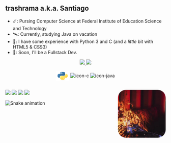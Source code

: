 ## trashrama a.k.a. Santiago
- ☄️: Pursing Computer Science at Federal Institute of Education Science and Technology
- 🛰️: Currently, studying Java on vacation
- 🚀: I have some experience with Python 3 and C (and a *little* bit with HTML5 & CSS3) 
- 🌠: Soon, I'll be a Fullstack Dev.

<div align="center">
  <a href="https://github.com/trashrama">
  <img height="180em" src="https://github-readme-stats.vercel.app/api?username=trashrama&show_icons=true&theme=tokyonight&include_all_commits=true&count_private=true"/>
  <img height="180em" src="https://github-readme-stats.vercel.app/api/top-langs/?username=trashrama&layout=compact&langs_count=7&theme=tokyonight"/>
  </a>
</div>



<div align="center" style="display: inline_block"><br>
  <img align="center" alt="icon-python" height="30" width="40" src="https://raw.githubusercontent.com/devicons/devicon/master/icons/python/python-original.svg">
  <img align="center" alt="icon-c" height="30" width="40" src="https://cdn.jsdelivr.net/gh/devicons/devicon/icons/c/c-original.svg">
  <img align="center" alt="icon-java" height="30" width="40" src="https://cdn.jsdelivr.net/gh/devicons/devicon/icons/java/java-original-wordmark.svg">
</div>

##


<div>
  <img src="https://img.shields.io/badge/Eclipse-2C2255?style=for-the-badge&logo=eclipse&logoColor=white">
  <img src="https://img.shields.io/badge/VSCode-0078D4?style=for-the-badge&logo=visual%20studio%20code&logoColor=white">
  <img src="https://img.shields.io/badge/Jupyter-F37626.svg?&style=for-the-badge&logo=Jupyter&logoColor=white">
  <img src="https://img.shields.io/badge/PyCharm-000000.svg?&style=for-the-badge&logo=PyCharm&logoColor=white">
  <img align="right" alt="user-picture" height="150" style="border-radius:25px;" src="/images/skull-travis.gif">

</div>

  ![Snake animation](https://github.com/trashrama/trashrama/blob/output/github-contribution-grid-snake.svg#gh-dark-mode-only)

